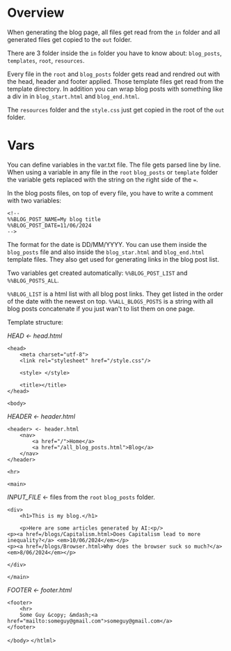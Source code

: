# Overview
When generating the blog page, all files get read from the `in` folder and all generated files get copied to the `out` folder. 

There are 3 folder inside the `in` folder you have to know about: `blog_posts`, `templates`, `root`, `resources`.

Every file in the `root` and `blog_posts` folder gets read and rendred out with 
the head, header and footer applied. Those template files get read from the template directory. 
In addition you can wrap blog posts with something like a div in
in `blog_start.html` and `blog_end.html`.

The `resources` folder and the `style.css` just get copied in the root of the `out` folder.

# Vars
You can define variables in the var.txt file.
The file gets parsed line by line. When using a variable in any file in the `root` `blog_posts` or `template` folder
the variable gets replaced with the string on the right side of the `=`.

In the blog posts files, on top of every file, you have to write a comment with two variables:
```
<!--
%%BLOG_POST_NAME=My blog title
%%BLOG_POST_DATE=11/06/2024
-->
```
The format for the date is DD/MM/YYYY. You can use them inside
the `blog_posts` file and also inside the `blog_star.html` and `blog_end.html` template files.
They also get used for generating links in the blog post list.

Two variables get created automatically: `%%BLOG_POST_LIST` and `%%BLOG_POSTS_ALL`.

`%%BLOG_LIST` is a html list with all blog post links. They get listed in the order of the date with the
newest on top.
`%%ALL_BLOGS_POSTS` is a string with all blog posts concatenate if you just wan't to list them on one page.

Template structure: 


<!DOCTYPE html>
<html>

*HEAD <- head.html*
```
<head>
    <meta charset="utf-8">
    <link rel="stylesheet" href="/style.css"/>

	<style>	</style>

	<title></title>
</head>
```

`<body>`

*HEADER <- header.html*
```
<header> <- header.html
	<nav>
		<a href="/">Home</a>
		<a href="/all_blog_posts.html">Blog</a>
	</nav>
</header>

<hr>
```
`<main>`

*INPUT_FILE* <- files from the `root` `blog_posts` folder.
```
<div>
    <h1>This is my blog.</h1>

    <p>Here are some articles generated by AI:<p/>
<p><a href=/blogs/Capitalism.html>Does Capitalism lead to more inequality?</a> <em>10/06/2024</em></p>
<p><a href=/blogs/Browser.html>Why does the browser suck so much?</a> <em>8/06/2024</em></p>

</div>
```

`</main>`

*FOOTER <- footer.html*
```
<footer>
	<hr>
	Some Guy &copy; &mdash;<a href="mailto:someguy@gmail.com">someguy@gmail.com</a>
</footer>
```

`</body>`
`</htlml>`